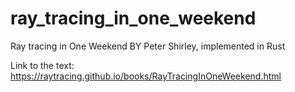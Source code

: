 # ray_tracing_in_one_weekend
Ray tracing in One Weekend BY Peter Shirley, implemented in Rust

Link to the text: https://raytracing.github.io/books/RayTracingInOneWeekend.html
